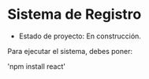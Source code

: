 <h1>Sistema de Registro</h1>

- Estado de proyecto: En construcción.

Para ejecutar el sistema, debes poner:

'npm install react'
